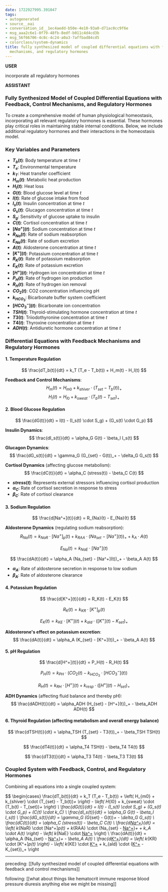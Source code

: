 ```yaml
---
date: 1722927995.391047
tags:
- autogenerated
- source__oai
- conversation_id__1ec4aedd-b50e-4e10-93a0-d71ac0cc9f6e
- msg_aaa2c6e1-0f79-48fb-8edf-b011c4d4cd3b
- msg_56f66706-4c8c-4c24-a0a3-7affbad84cd5
- colorclass/system-dynamics
title: fully synthesized model of coupled differential equations with feedback, control
  mechanisms, and regulatory hormones
---
```


**USER**

incorporate all regulatory hormones


**ASSISTANT**

### Fully Synthesized Model of Coupled Differential Equations with Feedback, Control Mechanisms, and Regulatory Hormones

To create a comprehensive model of human physiological homeostasis, incorporating all relevant regulatory hormones is essential. These hormones play critical roles in maintaining stable internal conditions. Below, we include additional regulatory hormones and their interactions in the homeostasis model.

### Key Variables and Parameters

- **$T_b(t)$**: Body temperature at time $t$
- **$T_e$**: Environmental temperature
- **$k_T$**: Heat transfer coefficient
- **$H_m(t)$**: Metabolic heat production
- **$H_l(t)$**: Heat loss
- **$G(t)$**: Blood glucose level at time $t$
- **$I(t)$**: Rate of glucose intake from food
- **$I_s(t)$**: Insulin concentration at time $t$
- **$G_s(t)$**: Glucagon concentration at time $t$
- **$S_g$**: Sensitivity of glucose uptake to insulin
- **$C(t)$**: Cortisol concentration at time $t$
- **$[Na^+](t)$**: Sodium concentration at time $t$
- **$R_{Na}(t)$**: Rate of sodium reabsorption
- **$E_{Na}(t)$**: Rate of sodium excretion
- **$A(t)$**: Aldosterone concentration at time $t$
- **$[K^+](t)$**: Potassium concentration at time $t$
- **$R_K(t)$**: Rate of potassium reabsorption
- **$E_K(t)$**: Rate of potassium excretion
- **$[H^+](t)$**: Hydrogen ion concentration at time $t$
- **$P_H(t)$**: Rate of hydrogen ion production
- **$R_H(t)$**: Rate of hydrogen ion removal
- **$CO_2(t)$**: CO2 concentration influencing pH
- **$k_{HCO_3}$**: Bicarbonate buffer system coefficient
- **$[HCO_3^-](t)$**: Bicarbonate ion concentration
- **$TSH(t)$**: Thyroid-stimulating hormone concentration at time $t$
- **$T3(t)$**: Triiodothyronine concentration at time $t$
- **$T4(t)$**: Thyroxine concentration at time $t$
- **$ADH(t)$**: Antidiuretic hormone concentration at time $t$

### Differential Equations with Feedback Mechanisms and Regulatory Hormones

#### 1. Temperature Regulation

$$
\frac{dT_b(t)}{dt} = k_T (T_e - T_b(t)) + H_m(t) - H_l(t)
$$

**Feedback and Control Mechanisms**:
$$
H_m(t) = H_{m0} + k_{shiver} \cdot (T_{set} - T_b(t))_+
$$
$$
H_l(t) = H_{l0} + k_{sweat} \cdot (T_b(t) - T_{set})_+
$$

#### 2. Blood Glucose Regulation

$$
\frac{dG(t)}{dt} = I(t) - (I_s(t) \cdot S_g) + (G_s(t) \cdot G_p)
$$

**Insulin Dynamics**:
$$
\frac{dI_s(t)}{dt} = \alpha_G G(t) - \beta_I I_s(t)
$$

**Glucagon Dynamics**:
$$
\frac{dG_s(t)}{dt} = \gamma_G (G_{set} - G(t))_+ - \delta_G G_s(t)
$$

**Cortisol Dynamics** (affecting glucose metabolism):
$$
\frac{dC(t)}{dt} = \alpha_C (stress(t)) - \beta_C C(t)
$$

- **$stress(t)$**: Represents external stressors influencing cortisol production
- **$\alpha_C$**: Rate of cortisol secretion in response to stress
- **$\beta_C$**: Rate of cortisol clearance

#### 3. Sodium Regulation

$$
\frac{d[Na^+](t)}{dt} = R_{Na}(t) - E_{Na}(t)
$$

**Aldosterone Dynamics** (regulating sodium reabsorption):
$$
R_{Na}(t) = k_{NaR} \cdot [Na^+]_p(t) + k_{RAA} \cdot (Na_{set} - [Na^+](t))_+ + k_A \cdot A(t)
$$

$$
E_{Na}(t) = k_{NaE} \cdot [Na^+](t)
$$

$$
\frac{dA(t)}{dt} = \alpha_A (Na_{set} - [Na^+](t))_+ - \beta_A A(t)
$$

- **$\alpha_A$**: Rate of aldosterone secretion in response to low sodium
- **$\beta_A$**: Rate of aldosterone clearance

#### 4. Potassium Regulation

$$
\frac{d[K^+](t)}{dt} = R_K(t) - E_K(t)
$$

$$
R_K(t) = k_{KR} \cdot [K^+]_p(t)
$$

$$
E_K(t) = k_{KE} \cdot [K^+](t) + k_{ald} \cdot ([K^+](t) - K_{set})_+
$$

**Aldosterone's effect on potassium excretion**:
$$
\frac{dA(t)}{dt} = \alpha_A (K_{set} - [K^+](t))_+ - \beta_A A(t)
$$

#### 5. pH Regulation

$$
\frac{d[H^+](t)}{dt} = P_H(t) - R_H(t)
$$

$$
P_H(t) = k_{PH} \cdot (CO_2(t) - k_{HCO_3} \cdot [HCO_3^-](t))
$$

$$
R_H(t) = k_{RH} \cdot [H^+](t) + k_{resp} \cdot ([H^+](t) - H_{set})_+
$$

**ADH Dynamics** (affecting fluid balance and thereby pH):
$$
\frac{dADH(t)}{dt} = \alpha_ADH (H_{set} - [H^+](t))_+ - \beta_ADH ADH(t)
$$

#### 6. Thyroid Regulation (affecting metabolism and overall energy balance)

$$
\frac{dTSH(t)}{dt} = \alpha_TSH (T_{set} - T3(t))_+ - \beta_TSH TSH(t)
$$

$$
\frac{dT4(t)}{dt} = \alpha_T4 TSH(t) - \beta_T4 T4(t)
$$

$$
\frac{dT3(t)}{dt} = \alpha_T3 T4(t) - \beta_T3 T3(t)
$$

### Coupled System with Feedback, Control, and Regulatory Hormones

Combining all equations into a single coupled system:

$$
\begin{cases}
\frac{dT_b(t)}{dt} = k_T (T_e - T_b(t)) + \left( H_{m0} + k_{shiver} \cdot (T_{set} - T_b(t))_+ \right) - \left( H_{l0} + k_{sweat} \cdot (T_b(t) - T_{set})_+ \right) \\
\frac{dG(t)}{dt} = I(t) - (I_s(t) \cdot S_g) + (G_s(t) \cdot G_p) + (C(t) \cdot k_C) \\
\frac{dI_s(t)}{dt} = \alpha_G G(t) - \beta_I I_s(t) \\
\frac{dG_s(t)}{dt} = \gamma_G (G_{set} - G(t))_+ - \delta_G G_s(t) \\
\frac{dC(t)}{dt} = \alpha_C (stress(t)) - \beta_C C(t) \\
\frac{d[Na^+](t)}{dt} = \left( k_{NaR} \cdot [Na^+]_p(t) + k_{RAA} \cdot (Na_{set} - [Na^+](t))_+ + k_A \cdot A(t) \right) - \left( k_{NaE} \cdot [Na^+](t) \right) \\
\frac{dA(t)}{dt} = \alpha_A (Na_{set} - [Na^+](t))_+ - \beta_A A(t) \\
\frac{d[K^+](t)}{dt} = \left( k_{KR} \cdot [K^+]_p(t) \right) - \left( k_{KE} \cdot [K^+](t) + k_{ald} \cdot ([K^+](t) - K_{set})_+ \right


---

preceding: [[fully synthesized model of coupled differential equations with feedback and control mechanisms]]  


following: [[what about things like hematocrit immune response blood pressure diuresis anything else we might be missing]]